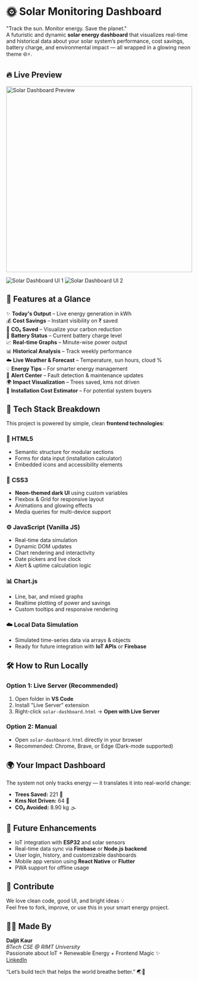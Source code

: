 # 🌞 Solar Monitoring Dashboard

"Track the sun. Monitor energy. Save the planet."
<br> A futuristic and dynamic **solar energy dashboard** that visualizes real-time and historical data about your solar system’s performance, cost savings, battery charge, and environmental impact — all wrapped in a glowing neon theme 🌐⚡.

## 🔥 Live Preview

<img src="assets/dashboard-preview1.png" alt="Solar Dashboard Preview" width="500" />

![Solar Dashboard UI 1](./assets/dashboard-preview1.png)
![Solar Dashboard UI 2](./assets/dashboard-preview2.png)

## 🚀 Features at a Glance

✨ **Today's Output** – Live energy generation in kWh  
💰 **Cost Savings** – Instant visibility on ₹ saved  
🌿 **CO₂ Saved** – Visualize your carbon reduction  
🔋 **Battery Status** – Current battery charge level  
📈 **Real-time Graphs** – Minute-wise power output  
📊 **Historical Analysis** – Track weekly performance  
☁️ **Live Weather & Forecast** – Temperature, sun hours, cloud %  
💡 **Energy Tips** – For smarter energy management  
📢 **Alert Center** – Fault detection & maintenance updates  
🌍 **Impact Visualization** – Trees saved, kms not driven  
🧮 **Installation Cost Estimator** – For potential system buyers  

## 🧠 Tech Stack Breakdown

This project is powered by simple, clean **frontend technologies**:

### 📐 **HTML5**
- Semantic structure for modular sections
- Forms for data input (installation calculator)
- Embedded icons and accessibility elements

### 🎨 **CSS3**
- **Neon-themed dark UI** using custom variables
- Flexbox & Grid for responsive layout
- Animations and glowing effects
- Media queries for multi-device support

### ⚙️ **JavaScript (Vanilla JS)**
- Real-time data simulation
- Dynamic DOM updates
- Chart rendering and interactivity
- Date pickers and live clock
- Alert & uptime calculation logic

### 📊 **Chart.js**
- Line, bar, and mixed graphs
- Realtime plotting of power and savings
- Custom tooltips and responsive rendering

### ☁️ **Local Data Simulation**
- Simulated time-series data via arrays & objects
- Ready for future integration with **IoT APIs** or **Firebase**

## 🛠️ How to Run Locally

### Option 1: Live Server (Recommended)
1. Open folder in **VS Code**
2. Install "Live Server" extension
3. Right-click `solar-dashboard.html` → **Open with Live Server**

### Option 2: Manual
- Open `solar-dashboard.html` directly in your browser  
- Recommended: Chrome, Brave, or Edge (Dark-mode supported)

## 🌍 Your Impact Dashboard

The system not only tracks energy — it translates it into real-world change:
- **Trees Saved:** 221 🌳
- **Kms Not Driven:** 64 🚗
- **CO₂ Avoided:** 8.90 kg 🌫

## 🎯 Future Enhancements

- IoT integration with **ESP32** and solar sensors  
- Real-time data sync via **Firebase** or **Node.js backend**  
- User login, history, and customizable dashboards  
- Mobile app version using **React Native** or **Flutter**  
- PWA support for offline usage  

## 🤝 Contribute

We love clean code, good UI, and bright ideas 💡  
Feel free to fork, improve, or use this in your smart energy project.

## 👩‍💻 Made By

**Daljit Kaur**  
_BTech CSE @ RIMT University_  
Passionate about IoT + Renewable Energy + Frontend Magic ✨  
[LinkedIn](https://www.linkedin.com/in/daljitkaur2004)

“Let’s build tech that helps the world breathe better.” 🌏💚

